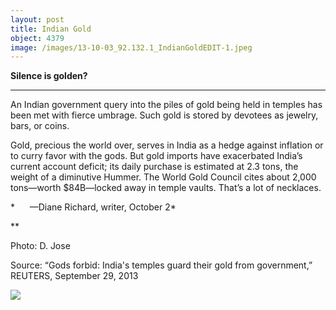 ```yaml
---
layout: post
title: Indian Gold
object: 4379
image: /images/13-10-03_92.132.1_IndianGoldEDIT-1.jpeg
---
```

**Silence is golden?**

****

An Indian government query into the piles of gold being held in temples has been met with fierce umbrage. Such gold is stored by devotees as jewelry, bars, or coins.

Gold, precious the world over, serves in India as a hedge against inflation or to curry favor with the gods. But gold imports have exacerbated India’s current account deficit; its daily purchase is estimated at 2.3 tons, the weight of a diminutive Hummer. The World Gold Council cites about 2,000 tons—worth \$84B—locked away in temple vaults. That’s a lot of necklaces.

*      —Diane Richard, writer, October 2*

**

Photo: D. Jose

Source: “Gods forbid: India's temples guard their gold from government,” REUTERS, September 29, 2013 

![]({{siteurl.base}}/images/13-10-03_92.132.1_IndianGoldEDIT-1.jpeg)
